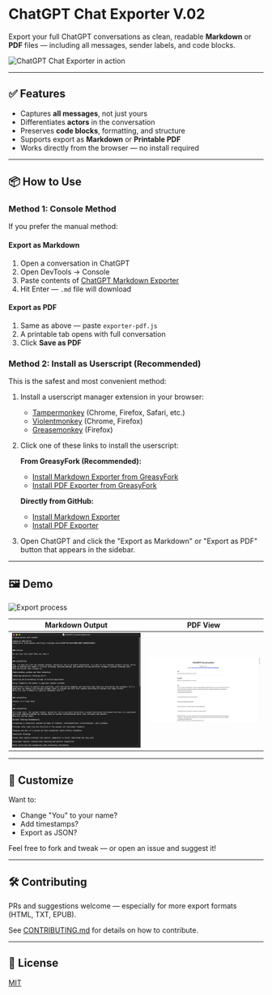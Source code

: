 # ChatGPT Chat Exporter V.02

Export your full ChatGPT conversations as clean, readable **Markdown** or **PDF** files — including all messages, sender labels, and code blocks.

![ChatGPT Chat Exporter in action](demo/demo.gif)

---

## ✅ Features

- Captures **all messages**, not just yours
- Differentiates **actors** in the conversation
- Preserves **code blocks**, formatting, and structure
- Supports export as **Markdown** or **Printable PDF**
- Works directly from the browser — no install required

---

## 📦 How to Use

### Method 1: Console Method

If you prefer the manual method:

#### Export as Markdown
1. Open a conversation in ChatGPT
2. Open DevTools → Console
3. Paste contents of [ChatGPT Markdown Exporter](https://github.com/rashidazarang/chatgpt-chat-exporter/raw/master/exporter-markdown.js) 
4. Hit Enter — `.md` file will download

#### Export as PDF
1. Same as above — paste `exporter-pdf.js`
2. A printable tab opens with full conversation
3. Click **Save as PDF**

### Method 2: Install as Userscript (Recommended)

This is the safest and most convenient method:

1. Install a userscript manager extension in your browser:
   - [Tampermonkey](https://www.tampermonkey.net/) (Chrome, Firefox, Safari, etc.)
   - [Violentmonkey](https://violentmonkey.github.io/) (Chrome, Firefox)
   - [Greasemonkey](https://addons.mozilla.org/en-US/firefox/addon/greasemonkey/) (Firefox)

2. Click one of these links to install the userscript:
   
   **From GreasyFork (Recommended):**
   - [Install Markdown Exporter from GreasyFork](https://greasyfork.org/en/scripts/530789-chatgpt-chat-exporter-markdown)
   - [Install PDF Exporter from GreasyFork](https://greasyfork.org/en/scripts/530790-chatgpt-chat-exporter-pdf)
   
   **Directly from GitHub:**
   - [Install Markdown Exporter](https://github.com/rashidazarang/chatgpt-chat-exporter/raw/master/chatgpt-markdown-exporter.user.js)
   - [Install PDF Exporter](https://github.com/rashidazarang/chatgpt-chat-exporter/raw/master/chatgpt-pdf-exporter.user.js)

3. Open ChatGPT and click the "Export as Markdown" or "Export as PDF" button that appears in the sidebar.

---

## 🖼️ Demo

![Export process](demo/demo.gif)

| Markdown Output | PDF View |
|-----------------|----------|
| ![](demo/preview-md.png) | ![](demo/preview-pdf.png) |

---

## 🧩 Customize

Want to:
- Change "You" to your name?
- Add timestamps?
- Export as JSON?

Feel free to fork and tweak — or open an issue and suggest it!

---

## 🛠️ Contributing

PRs and suggestions welcome — especially for more export formats (HTML, TXT, EPUB).

See [CONTRIBUTING.md](CONTRIBUTING.md) for details on how to contribute.

---

## 📜 License

[MIT](LICENSE)
